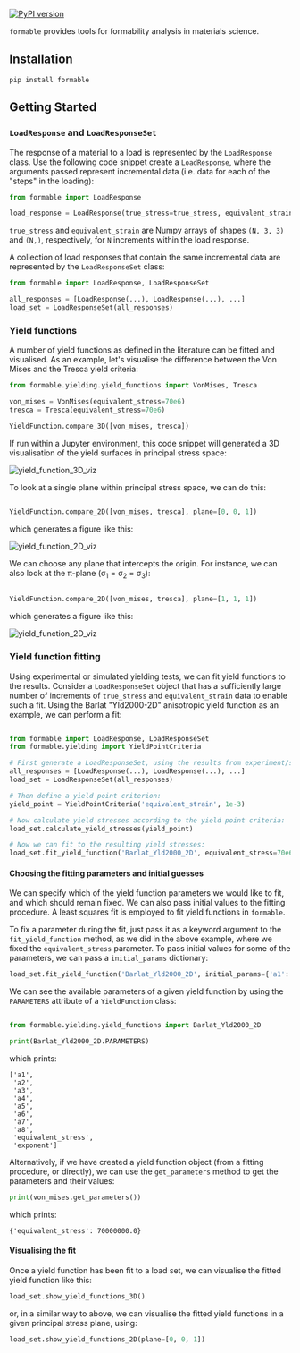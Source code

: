 [![PyPI version](https://badge.fury.io/py/formable.svg)](https://badge.fury.io/py/formable)

`formable` provides tools for formability analysis in materials science.

## Installation

`pip install formable`

## Getting Started

### `LoadResponse` and `LoadResponseSet`

The response of a material to a load is represented by the `LoadResponse` class. Use the following code snippet create a `LoadResponse`, where the arguments passed represent incremental data (i.e. data for each of the "steps" in the loading):

```python
from formable import LoadResponse

load_response = LoadResponse(true_stress=true_stress, equivalent_strain=equivalent_strain)

```

`true_stress` and `equivalent_strain` are Numpy arrays of shapes `(N, 3, 3)` and `(N,)`, respectively, for `N` increments within the load response.

A collection of load responses that contain the same incremental data are represented by the `LoadResponseSet` class:

```python
from formable import LoadResponse, LoadResponseSet

all_responses = [LoadResponse(...), LoadResponse(...), ...]
load_set = LoadResponseSet(all_responses)

```

### Yield functions

A number of yield functions as defined in the literature can be fitted and visualised. As an example, let's visualise the difference between the Von Mises and the Tresca yield criteria:

```python
from formable.yielding.yield_functions import VonMises, Tresca

von_mises = VonMises(equivalent_stress=70e6)
tresca = Tresca(equivalent_stress=70e6)

YieldFunction.compare_3D([von_mises, tresca])

```

If run within a Jupyter environment, this code snippet will generated a 3D visualisation of the yield surfaces in principal stress space:

![yield_function_3D_viz](https://raw.githubusercontent.com/LightForm-group/formable/master/img/yield_function_3D_viz.gif)

To look at a single plane within principal stress space, we can do this:

```python

YieldFunction.compare_2D([von_mises, tresca], plane=[0, 0, 1])

```

which generates a figure like this:

![yield_function_2D_viz](https://raw.githubusercontent.com/LightForm-group/formable/master/img/yield_function_2D_viz.png)

We can choose any plane that intercepts the origin. For instance, we can also look at the π-plane (σ<sub>1</sub> = σ<sub>2</sub> = σ<sub>3</sub>):

```python

YieldFunction.compare_2D([von_mises, tresca], plane=[1, 1, 1])

```

which generates a figure like this:

![yield_function_2D_viz](https://raw.githubusercontent.com/LightForm-group/formable/master/img/yield_function_2D_viz_pi_plane.png)

### Yield function fitting

Using experimental or simulated yielding tests, we can fit yield functions to the results. Consider a `LoadResponseSet` object that has a sufficiently large number of increments of `true_stress` and `equivalent_strain` data to enable such a fit. Using the Barlat "Yld2000-2D" anisotropic yield function as an example, we can perform a fit:

```python

from formable import LoadResponse, LoadResponseSet
from formable.yielding import YieldPointCriteria

# First generate a LoadResponseSet, using the results from experiment/simulation:
all_responses = [LoadResponse(...), LoadResponse(...), ...]
load_set = LoadResponseSet(all_responses)

# Then define a yield point criterion:
yield_point = YieldPointCriteria('equivalent_strain', 1e-3)

# Now calculate yield stresses according to the yield point criteria:
load_set.calculate_yield_stresses(yield_point)

# Now we can fit to the resulting yield stresses:
load_set.fit_yield_function('Barlat_Yld2000_2D', equivalent_stress=70e6)

```

#### Choosing the fitting parameters and initial guesses

We can specify which of the yield function parameters we would like to fit, and which should remain fixed. We can also pass initial values to the fitting procedure. A least squares fit is employed to fit yield functions in `formable`.

To fix a parameter during the fit, just pass it as a keyword argument to the `fit_yield_function` method, as we did in the above example, where we fixed the `equivalent_stress` parameter. To pass initial values for some of the parameters, we can pass a `initial_params` dictionary:

```python
load_set.fit_yield_function('Barlat_Yld2000_2D', initial_params={'a1': 1.4})
```

We can see the available parameters of a given yield function by using the `PARAMETERS` attribute of a `YieldFunction` class:

```python

from formable.yielding.yield_functions import Barlat_Yld2000_2D

print(Barlat_Yld2000_2D.PARAMETERS)

```

which prints:

```
['a1',
 'a2',
 'a3',
 'a4',
 'a5',
 'a6',
 'a7',
 'a8',
 'equivalent_stress',
 'exponent']
 ```

 Alternatively, if we have created a yield function object (from a fitting procedure, or directly), we can use the `get_parameters` method to get the parameters and their values:

 ```python
 print(von_mises.get_parameters())
 ```

 which prints:

 ```
 {'equivalent_stress': 70000000.0}
 ```

#### Visualising the fit

Once a yield function has been fit to a load set, we can visualise the fitted yield function like this:

```python
load_set.show_yield_functions_3D()
```

or, in a similar way to above, we can visualise the fitted yield functions in a given principal stress plane, using:

```python
load_set.show_yield_functions_2D(plane=[0, 0, 1])
```
